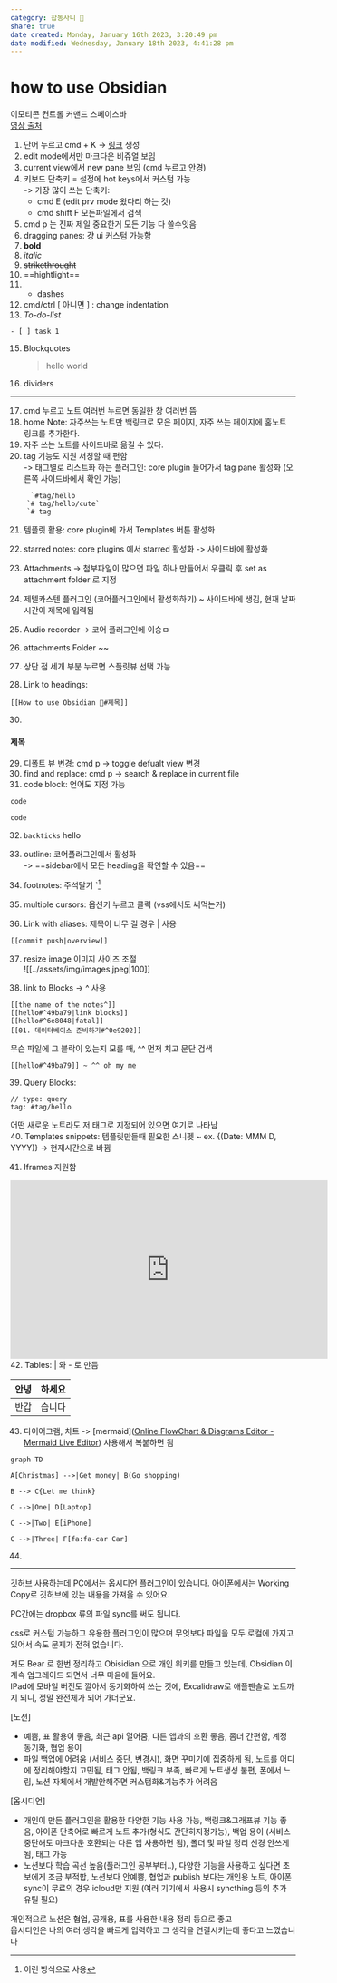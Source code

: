 ```yaml
---  
category: 잡동사니 🧸  
share: true  
date created: Monday, January 16th 2023, 3:20:49 pm  
date modified: Wednesday, January 18th 2023, 4:41:28 pm  
---  
```

# how to use Obsidian   
이모티콘 컨트롤 커맨드 스페이스바   
[영상 출처](https://youtu.be/wKNWMBeGCuU)  
1. 단어 누르고 cmd + K -> [링크]() 생성   
2. edit mode에서만 마크다운 비쥬얼 보임  
3. current view에서 new pane 보임 (cmd 누르고 안경)  
4. 키보드 단축키 = 설정에 hot keys에서 커스텀 가능  
	->  가장 많이 쓰는 단축키:   
	- cmd E (edit prv mode 왔다리 하는 것)  
	- cmd shift F 모든파일에서 검색  
5. cmd p 는 진짜 제일 중요한거 모든 기능 다 쓸수잇음  
6. dragging panes: 걍 ui 커스텀 가능함  
7. **bold**  
8. *italic*  
9. ~~strikethrought~~  
10. ==hightlight==  
11. - dashes  
12. cmd/ctrl [ 아니면 ] : change indentation  
13. *To-do-list*  
```  
- [ ] task 1  
```  
15. Blockquotes  
	> hello world  
15. dividers  
---  
17. cmd 누르고 노트 여러번 누르면 동일한 창 여러번 뜸  
18. home Note: 자주쓰는 노트만 백링크로 모은 페이지, 자주 쓰는 페이지에 홈노트 링크를 추가한다.  
19. 자주 쓰는 노트를 사이드바로 옮길 수 있다.  
20. tag 기능도 지원 서칭할 때 편함  
	-> 태그별로 리스트화 하는 플러그인: core plugin 들어가서 tag pane 활성화 (오른쪽 사이드바에서 확인 가능)  
```  
	 `#tag/hello  
	`# tag/hello/cute`  
	`# tag  
```  
21. 템플릿 활용: core plugin에 가서 Templates 버튼 활성화  
22. starred notes: core plugins 에서 starred 활성화 -> 사이드바에 활성화  
23. Attachments -> 첨부파일이 많으면 파일 하나 만들어서 우클릭 후 set as attachment folder 로 지정  
24. 제텔카스텐 플러그인 (코어플러그인에서 활성화하기) ~ 사이드바에 생김, 현재 날짜 시간이 제목에 입력됨  
25. Audio recorder -> 코어 플러그인에 이승ㅁ  
26. attachments Folder ~~  
27. 상단 점 세개 부분 누르면 스플릿뷰 선택 가능  
  
28. Link to headings:   
```  
[[How to use Obsidian 🧸#제목]]  
```  
30.   
  
#### 제목  
29. 디폴트 뷰 변경: cmd p -> toggle defualt view 변경  
30. find and replace: cmd p -> search & replace in current file  
31. code block: 언어도 지정 가능  
```py  
code  
```  
  
```js  
code  
```  
32. `backticks` hello  
33. outline: 코어플러그인에서 활성화   
-> ==sidebar에서 모든 heading을 확인할 수 있음==  
34. footnotes: 주석달기 `[^1]  
  
36. multiple cursors: 옵션키 누르고 클릭 (vss에서도 써먹는거)  
37. Link with aliases: 제목이 너무 길 경우 | 사용  
```  
[[commit push|overview]]  
```  
  
37. resize image 이미지 사이즈 조절  
![[../assets/img/images.jpeg|100]]  
  
38. link to Blocks -> ^ 사용  
```shell  
[[the name of the notes^]]  
[[hello#^49ba79|link blocks]]  
[[hello#^6e8048|fatal]]  
[[01. 데이터베이스 준비하기#^0e9202]]  
```  
무슨 파일에 그 블락이 있는지 모를 때, ^^ 먼저 치고 문단 검색  
```  
[[hello#^49ba79]] ~ ^^ oh my me  
```  
  
39. Query Blocks:   
```   
// type: query  
tag: #tag/hello   
```  
어떤 새로운 노트라도 저 태그로 지정되어 있으면 여기로 나타남   
40. Templates snippets: 템플릿만들때 필요한 스니펫 ~ ex. {(Date: MMM D, YYYY)} -> 현재시간으로 바뀜  
  
41. Iframes 지원함  
<iframe width="560" height="315" src="https://www.youtube.com/embed/wKNWMBeGCuU" title="YouTube video player" frameborder="0" allow="accelerometer; autoplay; clipboard-write; encrypted-media; gyroscope; picture-in-picture" allowfullscreen></iframe>  
42. Tables: | 와 - 로 만듬  
   
안녕 | 하세요  
----|------  
반갑 | 습니다  
  
43.   다이어그램, 차트 -> [mermaid]([Online FlowChart & Diagrams Editor - Mermaid Live Editor](https://mermaid.live/edit#pako:eNpVkE1qw0AMha8itEohvoAXhcZOsgmk0Ow8WQiPnBmS-WEsU4Ltu3ccU2i1kt77nhAasQ2ascRbomjgUisPuT6ayiTbi6P-CkXxPh1ZwAXPzwl2m2OA3oQYrb-9rfxugaAaTwvGIMb6-7xa1St_9jxB3ZwoSojXv87lO0ywb-ynyev_OyZxTh2ajsqOipYSVJReCG7RcXJkdT59XBSFYtixwjK3mjsaHqJQ-TmjQ9QkvNdWQsJS0sBbpEHC19O3v_PK1JbyI9wqzj8k-lxH)) 사용해서 복붙하면 됨  
```mermaid  
graph TD  
  
A[Christmas] -->|Get money| B(Go shopping)  
  
B --> C{Let me think}  
  
C -->|One| D[Laptop]  
  
C -->|Two| E[iPhone]  
  
C -->|Three| F[fa:fa-car Car]  
```  
  
  
44.   
---  
깃허브 사용하는데 PC에서는 옵시디언 플러그인이 있습니다. 아이폰에서는 Working Copy로 깃허브에 있는 내용을 가져올 수 있어요.    
    
PC간에는 dropbox 류의 파일 sync를 써도 됩니다.    
    
css로 커스텀 가능하고 유용한 플러그인이 많으며 무엇보다 파일을 모두 로컬에 가지고 있어서 속도 문제가 전혀 없습니다.  
  
저도 Bear 로 한번 정리하고 Obisidian 으로 개인 위키를 만들고 있는데, Obsidian 이 계속 업그레이드 되면서 너무 마음에 들어요.    
IPad에 모바일 버전도 깔아서 동기화하여 쓰는 것에, Excalidraw로 애플팬슬로 노트까지 되니, 정말 완전체가 되어 가더군요.  
  
  
  
  
  
[노션]    
- 예쁨, 표 활용이 좋음, 최근 api 열어줌, 다른 앱과의 호환 좋음, 좀더 간편함, 계정 동기화, 협업 용이    
- 파일 백업에 어려움 (서비스 중단, 변경시), 화면 꾸미기에 집중하게 됨, 노트를 어디에 정리해야할지 고민됨, 태그 안됨, 백링크 부족, 빠르게 노트생성 불편, 폰에서 느림, 노션 자체에서 개발안해주면 커스텀화&기능추가 어려움    
    
[옵시디언]    
- 개인이 만든 플러그인을 활용한 다양한 기능 사용 가능, 백링크&그래프뷰 기능 좋음, 아이폰 단축어로 빠르게 노트 추가(형식도 간단히지정가능), 백업 용이 (서비스 중단해도 마크다운 호환되는 다른 앱 사용하면 됨), 폴더 및 파일 정리 신경 안쓰게 됨, 태그 가능    
- 노션보다 학습 곡선 높음(플러그인 공부부터..), 다양한 기능을 사용하고 싶다면 초보에게 조금 부적합, 노션보다 안예쁨, 협업과 publish 보다는 개인용 노트, 아이폰 sync이 무료의 경우 icloud만 지원 (여러 기기에서 사용시 syncthing 등의 추가 유틸 필요)    
    
개인적으로 노션은 협업, 공개용, 표를 사용한 내용 정리 등으로 좋고    
옵시디언은 나의 여러 생각을 빠르게 입력하고 그 생각을 연결시키는데 좋다고 느꼈습니다  
  
[^1]: 이런 방식으로 사용
